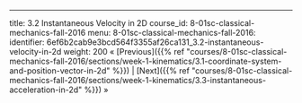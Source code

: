 ---
title: 3.2 Instantaneous Velocity in 2D
course_id: 8-01sc-classical-mechanics-fall-2016
menu:
  8-01sc-classical-mechanics-fall-2016:
    identifier: 6ef6b2cab9e3bcd564f3355af26ca131_3.2-instantaneous-velocity-in-2d
    weight: 200
« [Previous]({{% ref "courses/8-01sc-classical-mechanics-fall-2016/sections/week-1-kinematics/3.1-coordinate-system-and-position-vector-in-2d" %}}) | [Next]({{% ref "courses/8-01sc-classical-mechanics-fall-2016/sections/week-1-kinematics/3.3-instantaneous-acceleration-in-2d" %}}) »